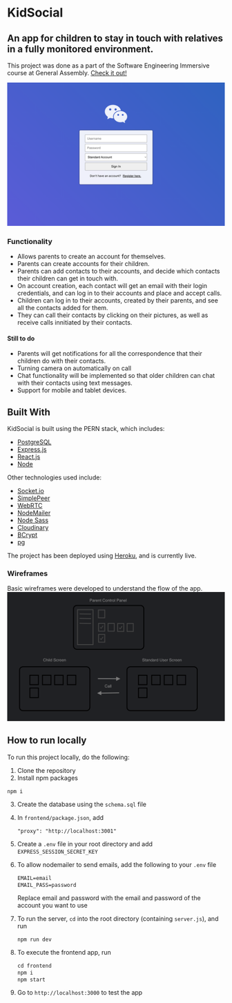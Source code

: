 # KidSocial

## An app for children to stay in touch with relatives in a fully monitored environment.

This project was done as a part of the Software Engineering Immersive course at General Assembly. 
[Check it out!](https://kidsocial.herokuapp.com/)

![Login page][login-image]

### Functionality

* Allows parents to create an account for themselves.
* Parents can create accounts for their children.
* Parents can add contacts to their accounts, and decide which contacts their children can get in touch with.
* On account creation, each contact will get an email with their login credentials, and can log in to their accounts and place and accept calls.
* Children can log in to their accounts, created by their parents, and see all the contacts added for them.
* They can call their contacts by clicking on their pictures, as well as receive calls innitiated by their contacts.

#### Still to do 

* Parents will get notifications for all the correspondence that their children do with their contacts.
* Turning camera on automatically on call
* Chat functionality will be implemented so that older children can chat with their contacts using text messages. 
* Support for mobile and tablet devices. 


## Built With

KidSocial is built using the PERN stack, which includes:

* [PostgreSQL](https://www.postgresql.org/)
* [Express.js](https://expressjs.com/)
* [React.js](https://reactjs.org/)
* [Node](https://nodejs.org/)

Other technologies used include: 

* [Socket.io](https://socket.io/)
* [SimplePeer](https://www.npmjs.com/package/simple-peer)
* [WebRTC](https://webrtc.org/)
* [NodeMailer](https://nodemailer.com/)
* [Node Sass](https://www.npmjs.com/package/node-sass)
* [Cloudinary](https://cloudinary.com/)
* [BCrypt](https://www.npmjs.com/package/bcrypt)
* [pg](https://www.npmjs.com/package/bcrypt)

The project has been deployed using [Heroku](https://www.heroku.com/), and is currently live. 

### Wireframes

Basic wireframes were developed to understand the flow of the app. 
![Project Wireframe][wireframe-image]


## How to run locally

To run this project locally, do the following: 

1. Clone the repository
2. Install npm packages
```
npm i
```
3. Create the database using the `schema.sql` file
4. In `frontend/package.json`, add 

    ```
    "proxy": "http://localhost:3001"
    ```

5. Create a `.env` file in your root directory and add `EXPRESS_SESSION_SECRET_KEY` 
6. To allow nodemailer to send emails, add the following to your `.env` file

    ```
    EMAIL=email
    EMAIL_PASS=password
    ```

    Replace email and password with the email and password of the account you want to use
7. To run the server, `cd` into the root directory (containing `server.js`), and run

    ```
    npm run dev
    ```

8. To execute the frontend app, run

    ```
    cd frontend
    npm i
    npm start
    ```

9. Go to `http://localhost:3000` to test the app


[wireframe-image]: demo/wireframe.png
[login-image]: demo/login.png
